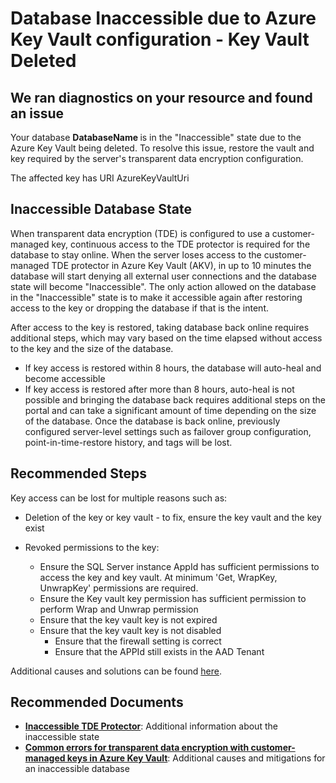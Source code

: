 <properties
	pageTitle="Database in the inaccessible state - Key Vault Deleted"
	description="Database in the inaccessible state due to the AKV vault being deleted"
	infoBubbleText="Database is in the inaccessible state due to the AKV vault being deleted. See recommended actions on the right."
	service="microsoft.sql"
	resource="servers"
	authors="nikolasoggMSFT"
	ms.author="niogg"
	displayOrder=""
	articleId="IsDBInaccessibleKeyVaultDeleted_C205F2D0-7AAB-4C50-B9B2-AF699A53A2B8"
	diagnosticScenario=""
	selfHelpType="rca"
	supportTopicIds="32630405, 32745425, 32745438, 32637230"
	resourceTags=""
	productPesIds="13491, 16259"
	cloudEnvironments="public,blackForest,fairfax,mooncake, usnat, ussec"
	ownershipId="AzureData_AzureSQLDB"
/>

# Database Inaccessible due to Azure Key Vault configuration - Key Vault Deleted

## We ran diagnostics on your resource and found an issue
<!--issueDescription-->
Your database **<!--$DatabaseName--> DatabaseName <!--/$DatabaseName-->** is in the "Inaccessible" state due to the Azure Key Vault being deleted. To resolve this issue, restore the vault and key required by the server's transparent data encryption configuration.

The affected key has URI <!--$AzureKeyVaultUri-->AzureKeyVaultUri<!--/$AzureKeyVaultUri-->
<!--/issueDescription-->

## Inaccessible Database State
When transparent data encryption (TDE) is configured to use a customer-managed key, continuous access to the TDE protector is required for the database to stay online. When the server loses access to the customer-managed TDE protector in Azure Key Vault (AKV), in up to 10 minutes the database will start denying all external user connections and the database state will become "Inaccessible". The only action allowed on the database in the "Inaccessible" state is to make it accessible again after restoring access to the key or dropping the database if that is the intent.

After access to the key is restored, taking database back online requires additional steps, which may vary based on the time elapsed without access to the key and the size of the database.

* If key access is restored within 8 hours, the database will auto-heal and become accessible
* If key access is restored after more than 8 hours, auto-heal is not possible and bringing the database back requires additional steps on the portal and can take a significant amount of time depending on the size of the database. Once the database is back online, previously configured server-level settings such as failover group configuration, point-in-time-restore history, and tags will be lost.

## **Recommended Steps**

Key access can be lost for multiple reasons such as:

* Deletion of the key or key vault - to fix, ensure the key vault and the key exist
* Revoked permissions to the key:

	* Ensure the SQL Server instance AppId has sufficient permissions to access the key and key vault. At minimum 'Get, WrapKey, UnwrapKey' permissions are required.
	* Ensure the Key vault key permission has sufficient permission to perform Wrap and Unwrap permission
	* Ensure that the key vault key is not expired
	* Ensure that the key vault key is not disabled
    	* Ensure that the firewall setting is correct
    	* Ensure that the APPId still exists in the AAD Tenant

Additional causes and solutions can be found [here](https://docs.microsoft.com/sql/relational-databases/security/encryption/troubleshoot-tde?view=azuresqldb-current).

## **Recommended Documents**
* [**Inaccessible TDE Protector**](https://docs.microsoft.com/azure/sql-database/transparent-data-encryption-byok-azure-sql#inaccessible-tde-protector): Additional information about the inaccessible state
* [**Common errors for transparent data encryption with customer-managed keys in Azure Key Vault**](https://docs.microsoft.com/sql/relational-databases/security/encryption/troubleshoot-tde?view=azuresqldb-current): Additional causes and mitigations for an inaccessible database

